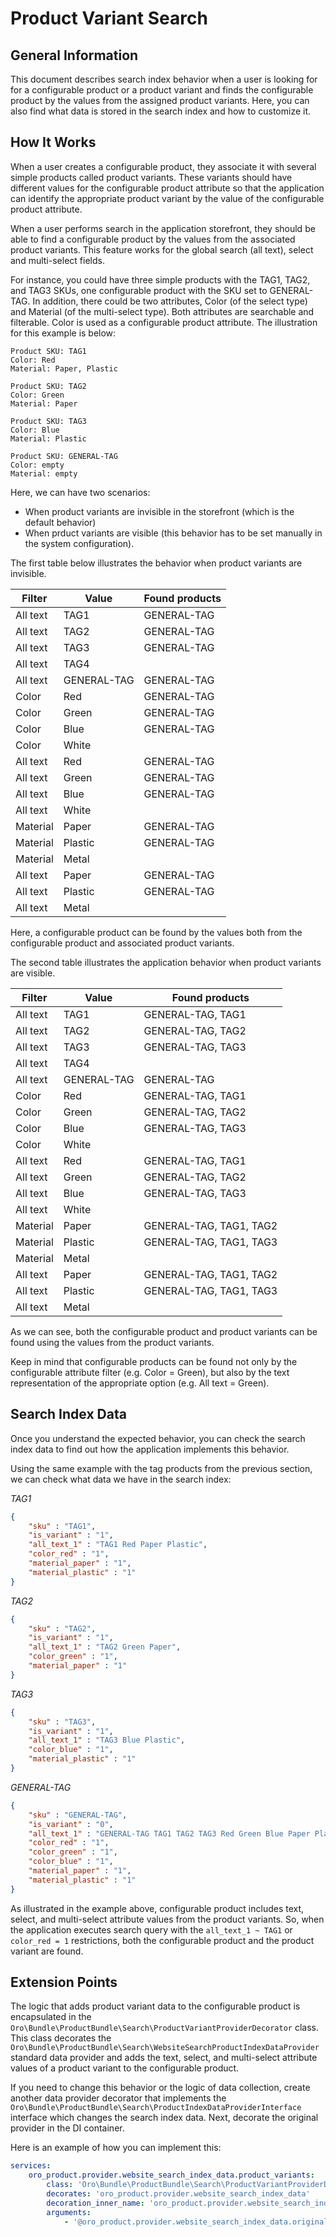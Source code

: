 # Product Variant Search

## General Information

This document describes search index behavior when a user is looking for for a configurable product or a product variant and finds the configurable product by the values from the assigned product variants. Here, you can also find what data is stored in the search index and how to customize it.

## How It Works

When a user creates a configurable product, they associate it with several simple products called product variants. These variants should have different values for the configurable product attribute so that the application can identify the appropriate product variant by the value of the configurable product attribute.

When a user performs search in the application storefront, they should be able to find a configurable product by the values from
the associated product variants. This feature works for the global search (all text), select and multi-select fields.

For instance, you could have three simple products with the TAG1, TAG2, and TAG3 SKUs, one configurable product with the SKU set to GENERAL-TAG. In addition, there could be two attributes, Color (of the select type) and Material (of the multi-select type). Both attributes are searchable and filterable. Color is used as a configurable product attribute. The illustration for this example is below:

```
Product SKU: TAG1
Color: Red
Material: Paper, Plastic

Product SKU: TAG2
Color: Green
Material: Paper

Product SKU: TAG3
Color: Blue
Material: Plastic

Product SKU: GENERAL-TAG
Color: empty
Material: empty
``` 

Here, we can have two scenarios:

* When product variants are invisible in the storefront (which is the default behavior)
* When prduct variants are visible (this behavior has to be set manually in the system configuration).

The first table below illustrates the behavior when product variants are invisible.

| Filter       | Value       | Found products |
|--------------|-------------|----------------|
| All text     | TAG1        | GENERAL-TAG    |
| All text     | TAG2        | GENERAL-TAG    |
| All text     | TAG3        | GENERAL-TAG    |
| All text     | TAG4        |                |
| All text     | GENERAL-TAG | GENERAL-TAG    |
| Color        | Red         | GENERAL-TAG    |
| Color        | Green       | GENERAL-TAG    |
| Color        | Blue        | GENERAL-TAG    |
| Color        | White       |                |
| All text     | Red         | GENERAL-TAG    |
| All text     | Green       | GENERAL-TAG    |
| All text     | Blue        | GENERAL-TAG    |
| All text     | White       |                |
| Material     | Paper       | GENERAL-TAG    |
| Material     | Plastic     | GENERAL-TAG    |
| Material     | Metal       |                |
| All text     | Paper       | GENERAL-TAG    |
| All text     | Plastic     | GENERAL-TAG    |
| All text     | Metal       |                |

Here, a configurable product can be found by the values both from the configurable product and associated product variants.

The second table illustrates the application behavior when product variants are visible.

| Filter       | Value       | Found products          |
|--------------|-------------|-------------------------|
| All text     | TAG1        | GENERAL-TAG, TAG1       |
| All text     | TAG2        | GENERAL-TAG, TAG2       |
| All text     | TAG3        | GENERAL-TAG, TAG3       |
| All text     | TAG4        |                         |
| All text     | GENERAL-TAG | GENERAL-TAG             |
| Color        | Red         | GENERAL-TAG, TAG1       |
| Color        | Green       | GENERAL-TAG, TAG2       |
| Color        | Blue        | GENERAL-TAG, TAG3       |
| Color        | White       |                         |
| All text     | Red         | GENERAL-TAG, TAG1       |
| All text     | Green       | GENERAL-TAG, TAG2       |
| All text     | Blue        | GENERAL-TAG, TAG3       |
| All text     | White       |                         |
| Material     | Paper       | GENERAL-TAG, TAG1, TAG2 |
| Material     | Plastic     | GENERAL-TAG, TAG1, TAG3 |
| Material     | Metal       |                         |
| All text     | Paper       | GENERAL-TAG, TAG1, TAG2 |
| All text     | Plastic     | GENERAL-TAG, TAG1, TAG3 |
| All text     | Metal       |                         |

As we can see, both the configurable product and product variants can be found using the values from the
product variants.

Keep in mind that configurable products can be found not only by the configurable attribute filter 
(e.g. Color = Green), but also by the text representation of the appropriate option (e.g. All text = Green). 
 

## Search Index Data

Once you understand the expected behavior, you can check the search index data to find out how the application implements this behavior. 

Using the same example with the tag products from the previous section, we can check what data we have in the search index:

*TAG1*
```json
{
    "sku" : "TAG1",
    "is_variant" : "1",
    "all_text_1" : "TAG1 Red Paper Plastic",
    "color_red" : "1",
    "material_paper" : "1",
    "material_plastic" : "1"
}
``` 

*TAG2*
```json
{
    "sku" : "TAG2",
    "is_variant" : "1",
    "all_text_1" : "TAG2 Green Paper",
    "color_green" : "1",
    "material_paper" : "1"
}
```

*TAG3*
```json
{
    "sku" : "TAG3",
    "is_variant" : "1",
    "all_text_1" : "TAG3 Blue Plastic",
    "color_blue" : "1",
    "material_plastic" : "1"
}
```

*GENERAL-TAG*
```json
{
    "sku" : "GENERAL-TAG",
    "is_variant" : "0",
    "all_text_1" : "GENERAL-TAG TAG1 TAG2 TAG3 Red Green Blue Paper Plastic",
    "color_red" : "1",
    "color_green" : "1",
    "color_blue" : "1",
    "material_paper" : "1",
    "material_plastic" : "1"
}
```

As illustrated in the example above, configurable product includes text, select, and multi-select attribute values from the
product variants. So, when the application executes search query with the `all_text_1 ~ TAG1` or `color_red = 1` restrictions, both the configurable product and the product variant are found. 


## Extension Points

The logic that adds product variant data to the configurable product is encapsulated in the 
`Oro\Bundle\ProductBundle\Search\ProductVariantProviderDecorator` class. This class decorates the `Oro\Bundle\ProductBundle\Search\WebsiteSearchProductIndexDataProvider` standard data provider and adds the text, select, and multi-select attribute values of a product variant to the configurable product.

If you need to change this behavior or the logic of data collection, create another data provider decorator that implements the `Oro\Bundle\ProductBundle\Search\ProductIndexDataProviderInterface` interface which changes the search index data. Next, decorate the original provider in the DI container.

Here is an example of how you can implement this:

```yml
services:
    oro_product.provider.website_search_index_data.product_variants:
        class: 'Oro\Bundle\ProductBundle\Search\ProductVariantProviderDecorator'
        decorates: 'oro_product.provider.website_search_index_data'
        decoration_inner_name: 'oro_product.provider.website_search_index_data.original'
        arguments:
            - '@oro_product.provider.website_search_index_data.original'
```
